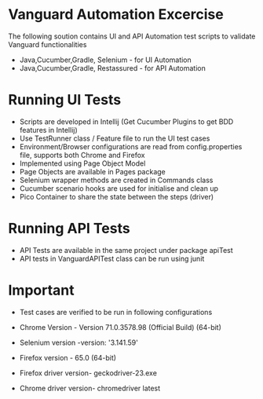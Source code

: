 # Vanguard Automation Excercise

The following soution contains UI and API Automation test scripts to validate Vanguard functionalities

 * Java,Cucumber,Gradle, Selenium - for UI Automation
 *  Java,Cucumber,Gradle, Restassured - for API Automation


# Running UI Tests

  - Scripts are developed in Intellij (Get Cucumber Plugins to get BDD features in Intellij)
  - Use TestRunner class / Feature file to run the UI test cases
  - Environment/Browser configurations are read from config.properties file, supports both Chrome and Firefox
  - Implemented using Page Object Model 
  - Page Objects are available in Pages package
  - Selenium wrapper methods are created in Commands class
  - Cucumber scenario hooks are used for initialise and clean up 
  - Pico Container to share the state between the steps (driver)
  
  # Running API Tests

  - API Tests are available in the same project under package apiTest
  - API tests in VanguardAPITest class can be run using junit 

# Important

- Test cases are verified to be run in following configurations

- Chrome Version - Version 71.0.3578.98 (Official Build) (64-bit)
- Selenium version -version: '3.141.59'
- Firefox version - 65.0 (64-bit)
- Firefox driver version- geckodriver-23.exe
- Chrome driver version- chromedriver latest
